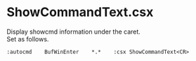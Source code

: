 ShowCommandText.csx
===

Display showcmd information under the caret.  
Set as follows.  

`:autocmd    BufWinEnter    *.*    :csx ShowCommandText<CR>`

